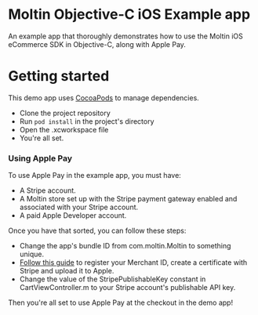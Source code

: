 # Moltin Objective-C iOS Example app
An example app that thoroughly demonstrates how to use the Moltin iOS eCommerce SDK in Objective-C, along with Apple Pay.

# Getting started
This demo app uses [CocoaPods](https://guides.cocoapods.org/using/getting-started.html#getting-started) to manage dependencies. 
- Clone the project repository
- Run `pod install` in the project's directory
- Open the .xcworkspace file
- You're all set.

### Using Apple Pay
To use Apple Pay in the example app, you must have: 
 - A Stripe account.
 - A Moltin store set up with the Stripe payment gateway enabled and associated with your Stripe account.
 - A paid Apple Developer account.

Once you have that sorted, you can follow these steps:

 - Change the app's bundle ID from com.moltin.Moltin to something unique.
 - [Follow this guide](https://stripe.com/docs/mobile/apple-pay) to register your Merchant ID, create a certificate with Stripe and upload it to Apple.
 - Change the value of the StripePublishableKey constant in CartViewController.m to your Stripe account's publishable API key.

Then you're all set to use Apple Pay at the checkout in the demo app!
